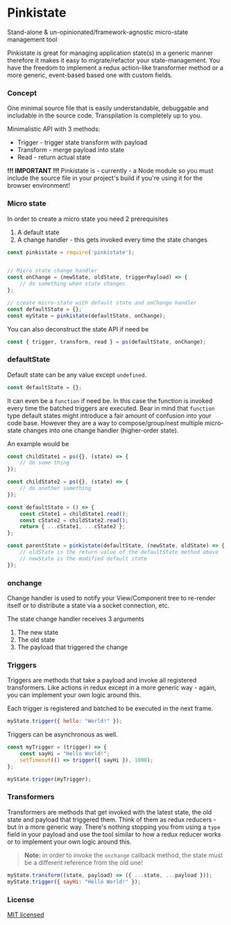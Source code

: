 Pinkistate
==========

Stand-alone & un-opinionated/framework-agnostic micro-state management tool

Pinkistate is great for managing application state(s) in a generic manner therefore it makes it easy to migrate/refactor your state-management.
You have the freedom to implement a redux action-like transformer method or a more generic, event-based based one with custom fields.

### Concept

One minimal source file that is easily understandable, debuggable and includable in the source code.
Transpilation is completely up to you.

Minimalistic API with 3 methods:
- Trigger - trigger state transform with payload
- Transform - merge payload into state
- Read - return actual state

**!!! IMPORTANT !!!** Pinkistate is - currently - a Node module so you must include the source file in your project's build if you're using it for the browser environment!

### Micro state

In order to create a micro state you need 2 prerequisites
1. A default state
1. A change handler - this gets invoked every time the state changes

```js
const pinkistate = require('pinkistate');


// Micro state change handler
const onChange = (newState, oldState, triggerPayload) => {
    // do something when state changes
};

// create micro-state with default state and onChange handler
const defaultState = {};
const myState = pinkistate(defaultState, onChange);
```

You can also deconstruct the state API if need be

```js
const { trigger, transform, read } = ps(defaultState, onChange);
```

### defaultState

Default state can be any value except `undefined`.

```js
const defaultState = {};
```

It can even be a `function` if need be.
In this case the function is invoked every time the batched triggers are executed.
Bear in mind that `function` type default states might introduce a fair amount of confusion into your code base.
However they are a way to compose/group/nest multiple micro-state changes into one change handler (higher-order state).

An example would be

```js
const childState1 = ps({}, (state) => {
    // do some thing
});

const childState2 = ps({}, (state) => {
    // do another something
});

const defaultState = () => {
    const cState1 = childState1.read();
    const cState2 = childState2.read();
    return { ...cState1, ...cState2 };
};

const parentState = pinkistate(defaultState, (newState, oldState) => {
    // oldState is the return value of the defaultState method above
    // newState is the modified default state
});
```

### onchange

Change handler is used to notify your View/Component tree to re-render itself or to distribute a state via a socket connection, etc.

The state change handler receives 3 arguments
1. The new state
1. The old state
1. The payload that triggered the change

### Triggers

Triggers are methods that take a payload and invoke all registered transformers.
Like actions in redux except in a more generic way - again, you can implement your own logic around this.

Each trigger is registered and batched to be executed in the next frame.

```js
myState.trigger({ hello: "World!" });
```

Triggers can be asynchronous as well.

```js
const myTrigger = (trigger) => {
    const sayHi = "Hello World!";
    setTimeout(() => trigger({ sayHi }), 1000);
};

myState.trigger(myTrigger);
```

### Transformers

Transformers are methods that get invoked with the latest state, the old state and payload that triggered them.
Think of them as redux reducers - but in a more generic way.
There's nothing stopping you from using a `type` field in your payload and use the tool similar to how a redux reducer works or to implement your own logic around this.

> **Note:** in order to invoke the `onchange` callback method, the state must be a different reference from the old one!

```js
myState.transform((state, payload) => ({ ...state, ...payload }));
myState.trigger({ sayHi: "Hello World!" });
```

### License
[MIT licensed](./LICENSE)